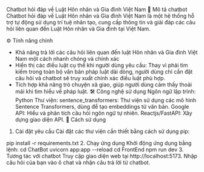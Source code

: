 Chatbot hỏi đáp về Luật Hôn nhân và Gia đình Việt Nam 
📝 Mô tả chatbot
Chatbot hỏi đáp về Luật Hôn nhân và Gia đình Việt Nam là một hệ thống hỗ trợ tự động sử dụng trí tuệ nhân tạo, cung cấp thông tin và giải đáp các câu hỏi liên quan đến Luật Hôn nhân và Gia đình tại Việt Nam.

⚙️ Tính năng chính
+ Khả năng trả lời các câu hỏi liên quan đến luật Hôn nhân và Gia đình Việt Nam một cách nhanh chóng và chính xác
+ Hiển thị các điều luật cụ thể khi người dùng yêu cầu: Thay vì phải tìm kiếm trong toàn bộ văn bản pháp luật dài dòng, người dùng chỉ cần đặt câu hỏi và chatbot sẽ truy xuất chính xác điều luật phù hợp.
+ Tích hợp khả năng trò chuyện xã giao, giúp người dùng cảm thấy thoải mái khi tìm hiểu về pháp luật.
🛠️ Công nghệ sử dụng
Ngôn ngữ lập trình: Python
Thư viện:
sentence_transformers: Thư viện sử dụng các mô hình Sentence Transformers, dùng để tạo embeddings từ văn bản.
Google API: Hiểu và phân tích câu hỏi ngôn ngữ tự nhiên.
Reactjs/FastAPI: Xây dựng giao diện API.
🚀 Cách sử dụng
1. Cài đặt yêu cầu
Cài đặt các thư viện cần thiết bằng cách sử dụng pip:

pip install -r requirements.txt
2. Chạy ứng dụng
Khởi động ứng dụng bằng lệnh:
cd ChatBot
uvicorn app:app --reload
cd FrontEnd
npm run dev 
3. Tương tác với chatbot
Truy cập giao diện web tại http://localhost:5173.
Nhập câu hỏi của bạn vào ô chat và nhận câu trả lời từ chatbot.
